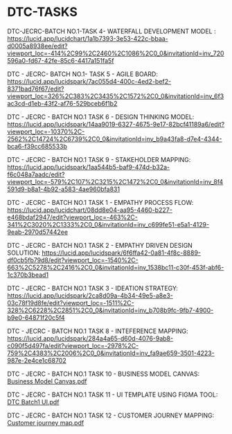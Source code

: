 # DTC-TASKS

DTC-JECRC-BATCH NO.1-TASK 4- WATERFALL DEVELOPMENT MODEL : https://lucid.app/lucidchart/1a1b7393-3e53-422c-bbaa-d0005a8938ee/edit?viewport_loc=-414%2C99%2C2460%2C1086%2C0_0&invitationId=inv_720596a0-fd67-42fe-85c6-4417a151fa5f

DTC - JECRC- BATCH NO.1- TASK 5 - AGILE BOARD: https://lucid.app/lucidspark/7ac055d4-400c-4ed2-bef2-8371bad76f67/edit?viewport_loc=326%2C383%2C3435%2C1572%2C0_0&invitationId=inv_6f3ac3cd-d1eb-43f2-af76-529bceb6f1b2

DTC - JECRC - BATCH NO.1 TASK 6 - DESIGN THINKING MODEL: https://lucid.app/lucidspark/14aa9019-6327-4675-9e17-82bcf41189a6/edit?viewport_loc=-10370%2C-2562%2C14724%2C6739%2C0_0&invitationId=inv_b9a43fa8-d7e4-4344-bca6-f39cc685533b

DTC - JECRC - BATCH NO.1 TASK 9 - STAKEHOLDER MAPPING: https://lucid.app/lucidspark/1aa544b5-baf9-474d-b32a-f6c048a7aadc/edit?viewport_loc=-579%2C107%2C3215%2C1472%2C0_0&invitationId=inv_8f4591d9-b8a1-4b92-a583-4ae960bfa831

DTC - JECRC - BATCH NO.1 TASK 1 - EMPATHY PROCESS FLOW: https://lucid.app/lucidchart/08dd8e04-aa95-4460-b227-e468bdaf2947/edit?viewport_loc=-463%2C-341%2C3020%2C1333%2C0_0&invitationId=inv_c699fe51-e5a1-4129-9eab-2970d57442ee

DTC - JECRC - BATCH NO.1 TASK 2 - EMPATHY DRIVEN DESIGN SOLUTION: https://lucid.app/lucidspark/6f6ffa42-0a81-4f8c-8889-df0cb5fb79d8/edit?viewport_loc=-1540%2C-663%2C5278%2C2416%2C0_0&invitationId=inv_1538bc11-c30f-453f-abf6-1c370b3bead1

DTC - JECRC - BATCH NO.1 TASK 3 - IDEATION STRATEGY: https://lucid.app/lucidspark/2ca8d09a-4b34-49e5-a8e3-03c78f19d8fe/edit?viewport_loc=-1511%2C-328%2C6228%2C2851%2C0_0&invitationId=inv_b708b9fc-9fb7-4900-b9e0-64871f20c5f4

DTC - JECRC - BATCH NO.1 TASK 8 - INTEFERENCE MAPPING: https://lucid.app/lucidspark/284a4a65-d60d-4076-9ab8-c090f5d497fa/edit?viewport_loc=-2978%2C-759%2C4383%2C2006%2C0_0&invitationId=inv_fa9ae659-3501-4223-987e-2e4ce1c68702

DTC - JECRC - BATCH NO.1 TASK 10 - BUSINESS MODEL CANVAS: [Business Model Canvas.pdf](https://github.com/jeshurun23ecen/DTC-TASKS/files/15441972/Business.Model.Canvas.pdf)

DTC - JECRC - BATCH NO.1 TASK 11 - UI TEMPLATE USING FIGMA TOOL: [DTC Batch1 UI.pdf](https://github.com/jeshurun23ecen/DTC-TASKS/files/15441990/DTC.Batch1.UI.pdf)

DTC - JECRC - BATCH NO.1 TASK 12 - CUSTOMER JOURNEY MAPPING: [Customer journey map.pdf](https://github.com/jeshurun23ecen/DTC-TASKS/files/15441994/Customer.journey.map.pdf)



